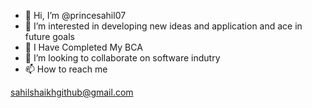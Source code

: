 - 👋 Hi, I’m @princesahil07
- 👀 I’m interested in developing new ideas and application and ace in future goals
- 🌱 I Have Completed My BCA
- 💞️ I’m looking to collaborate on software indutry 
- 📫 How to reach me 

<!---
princesahil07/princesahil07 is a ✨ special ✨ repository because its `README.md` (this file) appears on your GitHub profile.
You can click the Preview link to take a look at your changes.
--->

sahilshaikhgithub@gmail.com
